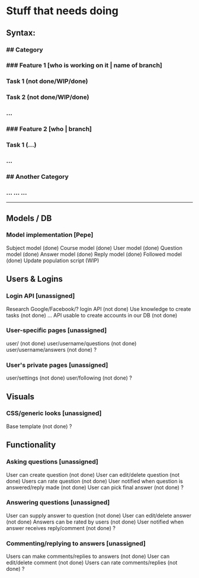 # Stuff that needs doing

## Syntax: 
### \#\# Category
### \#\#\# Feature 1 [who is working on it | name of branch]
### Task 1 (not done/WIP/done)
### Task 2 (not done/WIP/done)
### ...
### \#\#\# Feature 2 [who | branch]
### Task 1 (...)
### ...
### \#\# Another Category
### ... ... ...
----

## Models / DB
### Model implementation [Pepe]
Subject model (done)
Course model (done)
User model (done)
Question model (done)
Answer model (done)
Reply model (done)
Followed model (done)
Update population script (WIP)

## Users & Logins
### Login API [unassigned]
Research Google/Facebook/? login API (not done)
Use knowledge to create tasks (not done)
...
API usable to create accounts in our DB (not done)
### User-specific pages [unassigned]
user/<username> (not done)
user/username/questions (not done)
user/username/answers (not done)
?
### User's private pages [unassigned]
user/settings (not done)
user/following (not done)
?
## Visuals

### CSS/generic looks [unassigned]
Base template (not done)
?

## Functionality
### Asking questions [unassigned]
User can create question (not done)
User can edit/delete question (not done)
Users can rate question (not done)
User notified when question is answered/reply made (not done)
User can pick final answer (not done)
?
### Answering questions [unassigned]
User can supply answer to question (not done)
User can edit/delete answer (not done)
Answers can be rated by users (not done)
User notified when answer receives reply/comment (not done)
?
### Commenting/replying to answers [unassigned]
Users can make comments/replies to answers (not done)
User can edit/delete comment (not done)
Users can rate comments/replies (not done)
?
